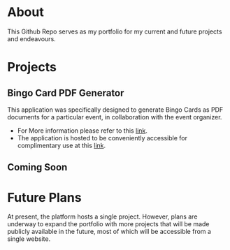 # About

This Github Repo serves as my portfolio for my current and future projects and endeavours. 

# Projects

## Bingo Card PDF Generator

This application was specifically designed to generate Bingo Cards as PDF documents for a particular event, in collaboration with the event organizer.

+ For More information please refer to this [link](https://github.com/michaelj1297/Bingo-PDF-Generator). 
+ The application is hosted to be conveniently accessible for complimentary use at this [link](https://michaelj1297.github.io).


## Coming Soon 


# Future Plans

At present, the platform hosts a single project. However, plans are underway to expand the portfolio with more projects that will be made publicly available in the future, most of which will be accessible from a single website.
